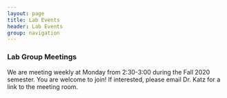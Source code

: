```yaml
---
layout: page
title: Lab Events
header: Lab Events
group: navigation
---
```


### Lab Group Meetings

We are meeting weekly at Monday from 2:30-3:00 during the Fall 2020 semester. You are welcome to join! If interested, please email Dr. Katz for a link to the meeting room.

<!--## Lab Seminars
<iframe width='100%' height='200' src="https://docs.google.com/spreadsheets/d/1jexx3KPjYNwZSHZObe8CVRUiRfZJlNtzF1qzxqQi4Q0/pubhtml?gid=0&amp;single=true&amp;widget=true&amp;headers=false"></iframe>
-->

